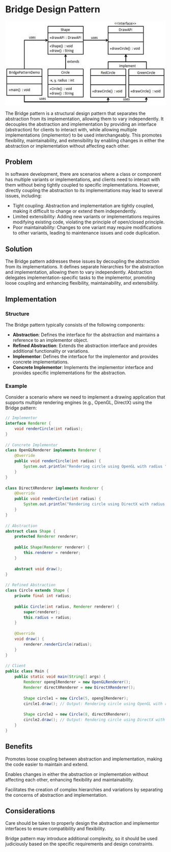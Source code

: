 # Bridge Design Pattern

<p align="center">
  <img src="../photos/bridge_pattern_uml_diagram.jpg" alt="Alt text" />
</p>

The Bridge pattern is a structural design pattern that separates the abstraction from its implementation, allowing them to vary independently. It decouples the abstraction and implementation by providing an interface (abstraction) for clients to interact with, while allowing multiple implementations (implementor) to be used interchangeably. This promotes flexibility, maintainability, and extensibility by enabling changes in either the abstraction or implementation without affecting each other.

## Problem

In software development, there are scenarios where a class or component has multiple variants or implementations, and clients need to interact with them without being tightly coupled to specific implementations. However, directly coupling the abstraction to its implementations may lead to several issues, including:

- Tight coupling: Abstraction and implementation are tightly coupled, making it difficult to change or extend them independently.
- Limited extensibility: Adding new variants or implementations requires modifying existing code, violating the principle of open/closed principle.
- Poor maintainability: Changes to one variant may require modifications to other variants, leading to maintenance issues and code duplication.

## Solution

The Bridge pattern addresses these issues by decoupling the abstraction from its implementations. It defines separate hierarchies for the abstraction and implementation, allowing them to vary independently. Abstraction delegates implementation-specific tasks to the implementor, promoting loose coupling and enhancing flexibility, maintainability, and extensibility.

## Implementation

### Structure

The Bridge pattern typically consists of the following components:

- **Abstraction**: Defines the interface for the abstraction and maintains a reference to an implementor object.
- **Refined Abstraction**: Extends the abstraction interface and provides additional functionality or variations.
- **Implementor**: Defines the interface for the implementor and provides concrete implementations.
- **Concrete Implementor**: Implements the implementor interface and provides specific implementations for the abstraction.

### Example

Consider a scenario where we need to implement a drawing application that supports multiple rendering engines (e.g., OpenGL, DirectX) using the Bridge pattern:

```java
// Implementor
interface Renderer {
    void renderCircle(int radius);
}

// Concrete Implementor
class OpenGLRenderer implements Renderer {
    @Override
    public void renderCircle(int radius) {
        System.out.println("Rendering circle using OpenGL with radius " + radius);
    }
}

class DirectXRenderer implements Renderer {
    @Override
    public void renderCircle(int radius) {
        System.out.println("Rendering circle using DirectX with radius " + radius);
    }
}

// Abstraction
abstract class Shape {
    protected Renderer renderer;

    public Shape(Renderer renderer) {
        this.renderer = renderer;
    }

    abstract void draw();
}

// Refined Abstraction
class Circle extends Shape {
    private final int radius;

    public Circle(int radius, Renderer renderer) {
        super(renderer);
        this.radius = radius;
    }

    @Override
    void draw() {
        renderer.renderCircle(radius);
    }
}

// Client
public class Main {
    public static void main(String[] args) {
        Renderer openglRenderer = new OpenGLRenderer();
        Renderer directXRenderer = new DirectXRenderer();

        Shape circle1 = new Circle(5, openglRenderer);
        circle1.draw(); // Output: Rendering circle using OpenGL with radius 5

        Shape circle2 = new Circle(8, directXRenderer);
        circle2.draw(); // Output: Rendering circle using DirectX with radius 8
    }
}

```
## Benefits
Promotes loose coupling between abstraction and implementation, making the code easier to maintain and extend.

Enables changes in either the abstraction or implementation without affecting each other, enhancing flexibility and maintainability.

Facilitates the creation of complex hierarchies and variations by separating the concerns of abstraction and implementation.

## Considerations
Care should be taken to properly design the abstraction and implementor interfaces to ensure compatibility and flexibility.

Bridge pattern may introduce additional complexity, so it should be used judiciously based on the specific requirements and design constraints.